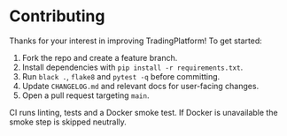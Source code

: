 # Contributing

Thanks for your interest in improving TradingPlatform! To get started:

1. Fork the repo and create a feature branch.
2. Install dependencies with `pip install -r requirements.txt`.
3. Run `black .`, `flake8` and `pytest -q` before committing.
4. Update `CHANGELOG.md` and relevant docs for user-facing changes.
5. Open a pull request targeting `main`.

CI runs linting, tests and a Docker smoke test. If Docker is unavailable the
smoke step is skipped neutrally.
